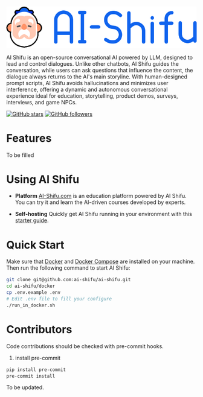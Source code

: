 ![cover-v5-optimized](assets/logo_en.png)

AI Shifu is an open-source conversational AI powered by LLM, designed to lead and control dialogues. Unlike other chatbots, AI Shifu guides the conversation, while users can ask questions that influence the content, the dialogue always returns to the AI's main storyline. With human-designed prompt scripts, AI Shifu avoids hallucinations and minimizes user interference, offering a dynamic and autonomous conversational experience ideal for education, storytelling, product demos, surveys, interviews, and game NPCs.

[![GitHub stars](https://img.shields.io/github/stars/ai-shifu/ai-shifu?style=social)](https://github.com/ai-shifu/ai-shifu/stargazers)
[![GitHub followers](https://img.shields.io/github/followers/ai-shifu?style=social)](https://github.com/ai-shifu?tab=followers)

# Features

To be filled

# Using AI Shifu

- **Platform**
[AI-Shifu.com](https://ai-shifu.com) is an education platform powered by AI Shifu. You can try it and learn the AI-driven courses developed by experts.

- **Self-hosting**
Quickly get AI Shifu running in your environment with this [starter guide](#quick-start).

# Quick Start

Make sure that [Docker](https://docs.docker.com/get-docker/) and [Docker Compose](https://docs.docker.com/compose/install/) are installed on your machine. Then run the following command to start AI Shifu:

```bash
git clone git@github.com:ai-shifu/ai-shifu.git
cd ai-shifu/docker
cp .env.example .env
# Edit .env file to fill your configure
./run_in_docker.sh
```

# Contributors

Code contributions should be checked with pre-commit hooks.

1. install pre-commit
```bash
pip install pre-commit
pre-commit install
```



To be updated.

